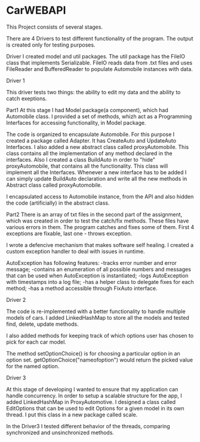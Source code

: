 # CarWEBAPI


This Project consists of several stages.

There are 4 Drivers to test different functionality of the program.
The output is created only for testing purposes.

Driver 
I created model and util packages. The util package has the FileIO class that implements Serializable. 
FileIO reads data from .txt files and uses FileReader and BufferedReader to populate Automobile instances with data.


Driver 1

This driver tests two things: the ability to edit my data and the ability to catch exeptions.

Part1
At this stage I had Model package(a component), which had Automobile class. 
I provided a set of methods, whizh act as a Programming Interfaces for accessing functionality, in Model package.

The code is organized to encapsulate Automobile. For this purpose I created a package called Adapter.
It has CreateAuto and UpdateAuto Interfaces.
I also added a new abstract class called proxyAutomobile. 
This class contains all the implementation of any method declared in the interfaces.
Also I created a class BuildAuto in order to "hide" proxyAutomobile, that contains all the functionality.
This class will implement all the Interfaces. Whenever a new interface has to be added I can simply update BuildAuto declaration
and write all the new methods in Abstract class called proxyAutomobile.

I encapsulated access to Automobile instance, from the API and also hidden the code (artificially) in the abstract class.

Part2
There is an array of txt files in the second part of the assignment, which was created in order to test the catch/fix methods. 
These files have various errors in them. The program catches and fixes some of them. 
First 4 exceptions are fixable, last one - throws exception.

I wrote a defencive mechanism that makes software self healing.
I created a custom exception handler to deal with issues in runtime.

AutoException has following features:
  -tracks error number and error message;
  -contains an enumeration of all possible numbers and messages that can be used when AutoException is instantiated;
  -logs AutoException with timestamps into a log file;
  -has a helper class to delegate fixes for each method;
  -has a method accessible through FixAuto interface.
  

Driver 2

The code is re-implemented with a better functionality to handle multiple models of cars.
I added LinkedHashMap to store all the models and tested find, delete, update methods.

I also added methods for keeping track of which options user has chosen to pick for each car model.

The method setOptionChoice() is for choosing a particular option in an option set.
getOptionChoice("nameofoption") would return the picked value for the named option.

Driver 3

At this stage of developing I wanted to ensure that my application can handle concurrency.
In order to setup a scalable structure for the app, I added LinkedHashMap in ProxyAutomotive.
I designed a class called EditOptions that can be used to edit Options for a given model in its own thread.
I put this class in a new package called scale.

In the Driver3 I tested different behavior of the threads, comparing synchronized and unsinchronized methods.

